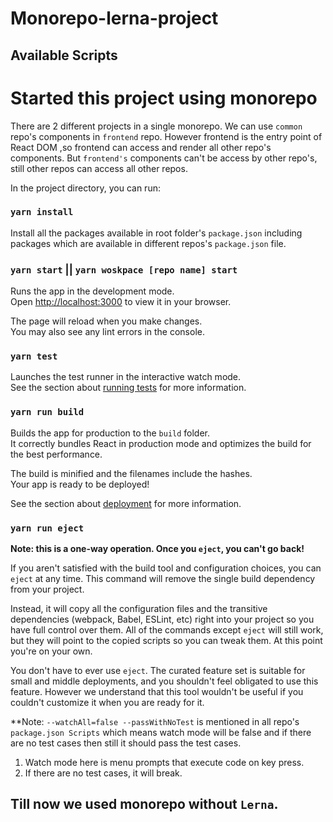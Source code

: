 # Monorepo-lerna-project

## Available Scripts

# Started this project using monorepo

There are 2 different projects in a single monorepo. We can use `common` repo's components in `frontend` repo. However frontend is the entry point of React DOM ,so frontend can access and render all other repo's components. But `frontend's` components can't be access by other repo's, still other repos can access all other repos.

In the project directory, you can run:

### `yarn install`

Install all the packages available in root folder's `package.json` including packages which are available in different repos's `package.json` file.


### `yarn start` || `yarn woskpace [repo name] start`

Runs the app in the development mode.\
Open [http://localhost:3000](http://localhost:3000) to view it in your browser.

The page will reload when you make changes.\
You may also see any lint errors in the console.

### `yarn test`

Launches the test runner in the interactive watch mode.\
See the section about [running tests](https://facebook.github.io/create-react-app/docs/running-tests) for more information.

### `yarn run build`

Builds the app for production to the `build` folder.\
It correctly bundles React in production mode and optimizes the build for the best performance.

The build is minified and the filenames include the hashes.\
Your app is ready to be deployed!

See the section about [deployment](https://facebook.github.io/create-react-app/docs/deployment) for more information.

### `yarn run eject`

**Note: this is a one-way operation. Once you `eject`, you can't go back!**

If you aren't satisfied with the build tool and configuration choices, you can `eject` at any time. This command will remove the single build dependency from your project.

Instead, it will copy all the configuration files and the transitive dependencies (webpack, Babel, ESLint, etc) right into your project so you have full control over them. All of the commands except `eject` will still work, but they will point to the copied scripts so you can tweak them. At this point you're on your own.

You don't have to ever use `eject`. The curated feature set is suitable for small and middle deployments, and you shouldn't feel obligated to use this feature. However we understand that this tool wouldn't be useful if you couldn't customize it when you are ready for it.

**Note: `--watchAll=false --passWithNoTest` is mentioned in all repo's `package.json Scripts` which means watch mode will be false and if there are no test cases then still it should pass the test cases.
  1. Watch mode here is menu prompts that execute code on key press.
  2. If there are no test cases, it will break.

## Till now we used monorepo without `Lerna`.
